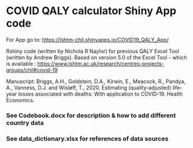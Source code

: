 # COVID QALY calculator Shiny App code
For App go to: https://lshtm-chil.shinyapps.io/COVID19_QALY_App/

Rshiny code (written by Nichola R Naylor) for previous QALY Excel Tool (written by Andrew Briggs).
Based on version 5.0 of the Excel Tool - which is available :
https://www.lshtm.ac.uk/research/centres-projects-groups/chil#covid-19

Manuscript: 
Briggs, A.H., Goldstein, D.A., Kirwin, E., Meacock, R., Pandya, A., Vanness, D.J. and Wisløff, T., 2020. Estimating (quality‐adjusted) life‐year losses associated with deaths: With application to COVID‐19. Health Economics.

### See Codebook.docx for description & how to add different country data
### See data_dictionary.xlsx for references of data sources

